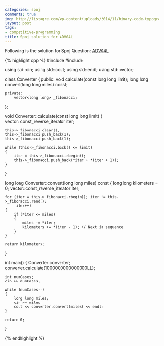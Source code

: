 ```yaml
---
categories: spoj
comments: true
img: http://listogre.com/wp-content/uploads/2014/11/binary-code-typography-hd-wallpaper-1920x1080-2619-672x372.png
layout: post
tags:
- competitive-programming
title: Spoj solution for ADV04L
---
```


Following is the solution for Spoj Question: [ADV04L](http://www.spoj.com/problems/ADV04L/)

{% highlight cpp %}
#include <iostream>
#include <vector>

using std::cin;
using std::cout;
using std::endl;
using std::vector;

class Converter
{
	public:
		void calculate(const long long limit);
		long long convert(long long miles) const;

	private:
		vector<long long> _fibonacci;
};

void Converter::calculate(const long long limit)
{
	vector<long long>::const_reverse_iterator iter;

	this->_fibonacci.clear();
	this->_fibonacci.push_back(1);
	this->_fibonacci.push_back(1);

	while (this->_fibonacci.back() <= limit)
	{
		iter = this->_fibonacci.rbegin();
		this->_fibonacci.push_back(*iter + *(iter + 1));
	}

}

long long Converter::convert(long long miles) const
{
	long long kilometers = 0;
	vector<long long>::const_reverse_iterator iter;

	for (iter = this->_fibonacci.rbegin(); iter != this->_fibonacci.rend();
	     iter++)
	{
		if (*iter <= miles)
		{
			miles -= *iter;
			kilometers += *(iter - 1); // Next in sequence
		}
	}

	return kilometers;
}


int main()
{
	Converter converter;
	converter.calculate(1000000000000000LL);

	int numCases;
	cin >> numCases;

	while (numCases--)
	{
		long long miles;
		cin >> miles;
		cout << converter.convert(miles) << endl;
	}

	return 0;
}

{% endhighlight %}
